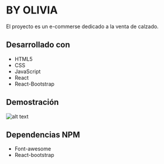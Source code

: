 # BY OLIVIA
El proyecto es un e-commerse dedicado a la venta de calzado.

## Desarrollado con
* HTML5
* CSS
* JavaScript
* React
* React-Bootstrap

## Demostración
![alt text](./public/images/gif-primera-entrega.gif)

## Dependencias NPM
* Font-awesome
* React-bootstrap



